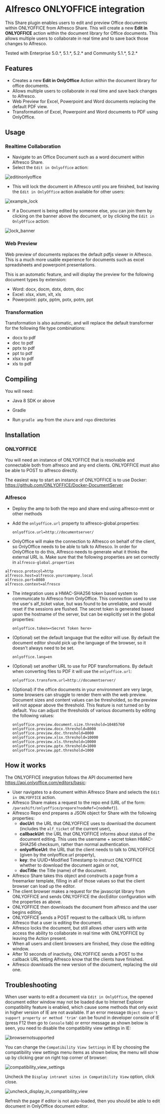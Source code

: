 # Alfresco ONLYOFFICE integration

This Share plugin enables users to edit and preview Office documents within ONLYOFFICE from Alfresco Share. This will create a new **Edit in ONLYOFFICE** action within the document library for Office documents. This allows multiple users to collaborate in real time and to save back those changes to Alfresco.

Tested with Enterprise 5.0.\*, 5.1.\*, 5.2.\* and Community 5.1.\*, 5.2.\*

## Features

* Creates a new **Edit in OnlyOffice** Action within the document library for office documents.
* Allows multiple users to collaborate in real time and save back changes to Alfresco.
* Web Preview for Excel, Powerpoint and Word documents replacing the default PDF view.
* Transformation of Excel, Powerpoint and Word documents to PDF using OnlyOffice.

## Usage

### Realtime Collaboration

* Navigate to an Office Document such as a word document within Alfresco Share.
* Select the `Edit in Onlyoffice` action:

![editinonlyoffice](edit_in_onlyoffice.png)

* This will lock the document in Alfresco until you are finished, but leaving the `Edit in OnlyOffice` action available for other users:

![example_lock](example_lock.png)

* If a Document is being edited by someone else, you can join them by clicking on the banner above the document, or by clicking the `Edit in OnlyOffice` action:

![lock_banner](lock_banner.png)


### Web Preview

Web preview of documents replaces the default pdfjs viewer in Alfresco.  This is a much more usable experience for documents such as excel spreadsheets and powerpoint presentations.

This is an automatic feature, and will display the preview for the following document types by extension:

* Word: docx, docm, dotx, dotm, doc
* Excel: xlsx, xlsm, xlt, xls
* Powerpoint: pptx, pptm, potx, potm, ppt


### Transformation

Transformation is also automatic, and will replace the default transformer for the following file type combinations:

* docx to pdf
* doc to pdf
* pptx to pdf
* ppt to pdf
* xlsx to pdf
* xls to pdf

## Compiling

You will need:

* Java 8 SDK or above

* Gradle

* Run `gradle amp` from the `share` and `repo` directories

## Installation

### ONLYOFFICE

You will need an instance of ONLYOFFICE that is resolvable and connectable both from alfresco and any end clients. ONLYOFFICE must also be able to POST to alfresco directly.

The easiest way to start an instance of ONLYOFFICE is to use Docker: https://github.com/ONLYOFFICE/Docker-DocumentServer

### Alfresco

* Deploy the amp to both the repo and share end using alfresco-mmt or other methods

* Add the `onlyoffice.url` property to alfresco-global.properties:
  ```
  onlyoffice.url=http://documentserver/
  ```

*  OnlyOffice will make the connection to Alfresco on behalf of the client, so OnlyOffice needs to be able to talk to Alfresco.  In order for OnlyOffice to do this, Alfresco needs to generate what it thinks the external URL is.  Make sure that the following properties are set correctly in `alfresco-global.properties`

  ```
  alfresco.protocol=http
  alfresco.host=alfresco.yourcompany.local
  alfresco.port=8080
  alfresco.context=alfresco
  ```

* The integration uses a HMAC-SHA256 token based system to communicate to Alfresco from OnlyOffice.  This connection used to use the user's alf_ticket value, but was found to be unreliable, and would reset if the sessions are flushed.  The secret token is generated based upon the hostname of the server, but can be explicitly set in the global properties:
  ```
  onlyoffice.token=<Secret Token here>
  ```

* (Optional) set the default language that the editor will use.  By default the document editor should pick up the language of the browser, so it doesn't always need to be set.

  ```
  onlyoffice.lang=en
  ```

* (Optional) set another URL to use for PDF transformations.  By default when converting files to PDF it will use the `onlyoffice.url`:

  ```
  onlyoffice.transform.url=http://documentserver/
  ```
* (Optional) if the office documents in your environment are very large, some browsers can struggle to render them with the web preview.  Document sizes and content values can be thresholded, so the preview will not appear above the threshold.  This feature is not turned on by default. You can adjust the thresholds of various documents by editing the following values:
  ```
  onlyoffice.preview.document.size.threshold=10485760
  onlyoffice.preview.docx.threshold=8000
  onlyoffice.preview.doc.threshold=8000
  onlyoffice.preview.xlsx.threshold=10000
  onlyoffice.preview.xls.threshold=10000
  onlyoffice.preview.pptx.threshold=1000
  onlyoffice.preview.ppt.threshold=1000
  ```

## How it works

The ONLYOFFICE integration follows the API documented here https://api.onlyoffice.com/editors/basic:

* User navigates to a document within Alfresco Share and selects the `Edit in ONLYOFFICE` action.
* Alfresco Share makes a request to the repo end (URL of the form: `/parashift/onlyoffice/prepare?nodeRef={nodeRef}`).
* Alfresco Repo end prepares a JSON object for Share with the following properties:
  * **docUrl**: the URL that ONLYOFFICE uses to download the document (includes the `alf_ticket` of the current user),
  * **callbackUrl**: the URL that ONLYOFFICE informs about status of the document editing.  This uses the username + secret token HMAC-SHA256 checksum, rather than normal authentication.
  * **onlyofficeUrl**: the URL that the client needs to talk to ONLYOFFICE (given by the onlyoffice.url property),
  * **key**: the UUID+Modified Timestamp to instruct ONLYOFFICE whether to download the document again or not,
  * **docTitle**: the Title (name) of the document.
* Alfresco Share takes this object and constructs a page from a freemarker template, filling in all of those values so that the client browser can load up the editor.
* The client browser makes a request for the javascript library from ONLYOFFICE and sends ONLYOFFICE the docEditor configuration with the properties as above.
* ONLYOFFICE then downloads the document from alfresco and the user begins editing.
* ONLYOFFICE sends a POST request to the callback URL to inform Alfresco that a user is editing the document.
* Alfresco locks the document, but still allows other users with write access the ability to collaborate in real time with ONLYOFFICE by leaving the Action present.
* When all users and client browsers are finished, they close the editing window.
* After 10 seconds of inactivity, ONLYOFFICE sends a POST to the callback URL letting Alfresco know that the clients have finished.
* Alfresco downloads the new version of the document, replacing the old one.

## Troubleshooting

When user wants to edit a document via `Edit in OnlyOffice`, the opened document editor window may not be loaded due to Internet Explorer compatibility feature is enabled, which cause some methods that only exist in higher version of IE are not available. If an error message `Object doesn't support property or method 'trim'` can be found in developer console of IE (press F12 then go to `Console` tab) or error message as shown below is seen, you need to disable the compatibility view settings in IE:

![browsernotsupported](browser_is_not_supported.png)

You can change the `Compatibility View Settings` in IE by choosing the compatibility view settings menu items as shown below, the menu will show up by clicking gear on right top corner of browser:

![compatibility_view_settings](compatibility_view_settings.png)

Uncheck the `Display intranet sites in Compatibility View` option, click close.

![uncheck_display_in_compatibility_view](uncheck_display_in_compatibility_view.png)

Refresh the page if editor is not auto-loaded, then you should be able to edit document in OnlyOffice document editor.

